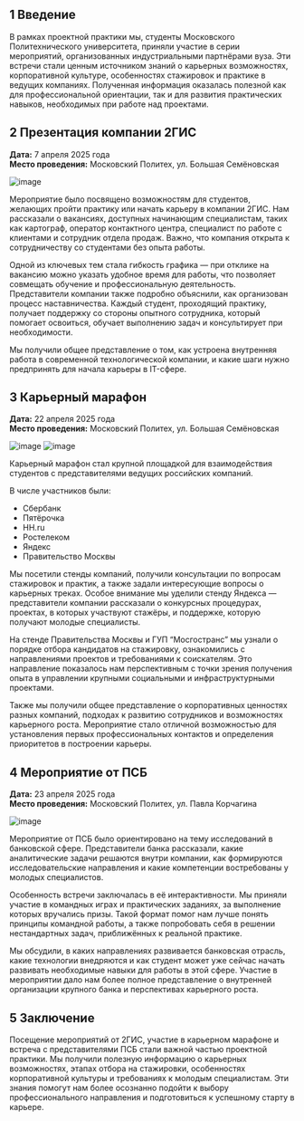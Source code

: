 ## 1 Введение

В рамках проектной практики мы, студенты Московского Политехнического университета, приняли участие в серии мероприятий, организованных индустриальными партнёрами вуза. Эти встречи стали ценным источником знаний о карьерных возможностях, корпоративной культуре, особенностях стажировок и практике в ведущих компаниях. Полученная информация оказалась полезной как для профессиональной ориентации, так и для развития практических навыков, необходимых при работе над проектами.

## 2 Презентация компании 2ГИС

**Дата:** 7 апреля 2025 года  
**Место проведения:** Московский Политех, ул. Большая Семёновская

![image](https://github.com/user-attachments/assets/a3eefc63-8182-4678-9700-ca264e5598bb)


Мероприятие было посвящено возможностям для студентов, желающих пройти практику или начать карьеру в компании 2ГИС. Нам рассказали о вакансиях, доступных начинающим специалистам, таких как картограф, оператор контактного центра, специалист по работе с клиентами и сотрудник отдела продаж. Важно, что компания открыта к сотрудничеству со студентами без опыта работы.

Одной из ключевых тем стала гибкость графика — при отклике на вакансию можно указать удобное время для работы, что позволяет совмещать обучение и профессиональную деятельность. Представители компании также подробно объяснили, как организован процесс наставничества. Каждый студент, проходящий практику, получает поддержку со стороны опытного сотрудника, который помогает освоиться, обучает выполнению задач и консультирует при необходимости.

Мы получили общее представление о том, как устроена внутренняя работа в современной технологической компании, и какие шаги нужно предпринять для начала карьеры в IT-сфере.

## 3 Карьерный марафон

**Дата:** 22 апреля 2025 года  
**Место проведения:** Московский Политех, ул. Большая Семёновская

![image](https://github.com/user-attachments/assets/41824f13-a4c3-4d78-845d-36c3e8554f93)
![image](https://github.com/user-attachments/assets/07da8de0-1fd6-498a-918d-b1a0f1dd920e)

Карьерный марафон стал крупной площадкой для взаимодействия студентов с представителями ведущих российских компаний.  

В числе участников были:

- Сбербанк  
- Пятёрочка  
- HH.ru  
- Ростелеком  
- Яндекс  
- Правительство Москвы  

Мы посетили стенды компаний, получили консультации по вопросам стажировок и практик, а также задали интересующие вопросы о карьерных треках. Особое внимание мы уделили стенду Яндекса — представители компании рассказали о конкурсных процедурах, проектах, в которых участвуют стажёры, и поддержке, которую получают молодые специалисты.

На стенде Правительства Москвы и ГУП “Мосгостранс” мы узнали о порядке отбора кандидатов на стажировку, ознакомились с направлениями проектов и требованиями к соискателям. Это направление показалось нам перспективным с точки зрения получения опыта в управлении крупными социальными и инфраструктурными проектами.

Также мы получили общее представление о корпоративных ценностях разных компаний, подходах к развитию сотрудников и возможностях карьерного роста. Мероприятие стало отличной возможностью для установления первых профессиональных контактов и определения приоритетов в построении карьеры.

## 4 Мероприятие от ПСБ

**Дата:** 23 апреля 2025 года  
**Место проведения:** Московский Политех, ул. Павла Корчагина

![image](https://github.com/user-attachments/assets/2c17f387-9336-45bc-9f89-704d767c3eb4)

Мероприятие от ПСБ было ориентировано на тему исследований в банковской сфере. Представители банка рассказали, какие аналитические задачи решаются внутри компании, как формируются исследовательские направления и какие компетенции востребованы у молодых специалистов.

Особенность встречи заключалась в её интерактивности. Мы приняли участие в командных играх и практических заданиях, за выполнение которых вручались призы. Такой формат помог нам лучше понять принципы командной работы, а также попробовать себя в решении нестандартных задач, приближённых к реальной практике.

Мы обсудили, в каких направлениях развивается банковская отрасль, какие технологии внедряются и как студент может уже сейчас начать развивать необходимые навыки для работы в этой сфере. Участие в мероприятии дало нам более полное представление о внутренней организации крупного банка и перспективах карьерного роста.

## 5 Заключение

Посещение мероприятий от 2ГИС, участие в карьерном марафоне и встреча с представителями ПСБ стали важной частью проектной практики. Мы получили полезную информацию о карьерных возможностях, этапах отбора на стажировки, особенностях корпоративной культуры и требованиях к молодым специалистам. Эти знания помогут нам более осознанно подойти к выбору профессионального направления и подготовиться к успешному старту в карьере.
